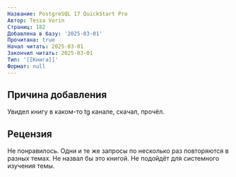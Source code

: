 ```yaml
---
Название: PostgreSQL 17 QuickStart Pro
Автор: Tessa Vorin
Страниц: 182
Добавлена в базу: '2025-03-01'
Прочитана: true
Начал читать: 2025-03-01
Закончил читать: 2025-03-01
Тип: '[[Книга]]'
Формат: null
---
```

## Причина добавления

Увидел книгу в каком-то tg канале, скачал, прочёл.
## Рецензия

Не понравилось. Одни и те же запросы по несколько раз повторяются в разных темах. Не назвал бы это книгой. Не подойдёт для системного изучения темы.